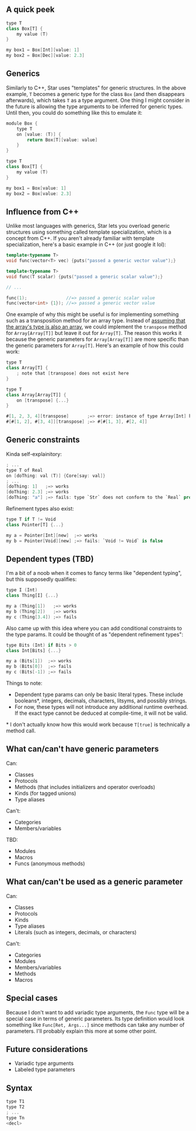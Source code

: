 ## A quick peek

```swift
type T
class Box[T] {
	my value (T)
}

my box1 = Box[Int][value: 1]
my box2 = Box[Dec][value: 2.3]
```

## Generics
Similarly to C++, Star uses "templates" for generic structures. In the above example, `T` becomes a generic type for the class `Box` (and then disappears afterwards),
which takes `T` as a type argument. One thing I might consider in the future is allowing the type arguments to be inferred for generic types. Until then, you could
do something like this to emulate it:

```swift
module Box {
	type T
	on [value: (T)] {
		return Box[T][value: value]
	}
}

type T
class Box[T] {
	my value (T)
}

my box1 = Box[value: 1]
my box2 = Box[value: 2.3]
```

## Influence from C++
Unlike most languages with generics, Star lets you overload generic structures using something called template specialization, which is
a concept from C++. If you aren't already familiar with template specialization, here's a basic example in C++ (or just google it lol):

```c++
template<typename T>
void func(vector<T> vec) {puts("passed a generic vector value");}

template<typename T>
void func(T scalar) {puts("passed a generic scalar value");}

// ...

func(1);               //=> passed a generic scalar value
func(vector<int> {1}); //=> passed a generic vector value
```

One example of why this might be useful is for implementing something such as a transposition method for an array type. Instead of
[assuming that the array's type is also an array](https://github.com/crystal-lang/crystal/blob/533cd24089860d7bdf089484aae71f0c60441d3b/src/array.cr#L1911), we could
implement the `transpose` method for `Array[Array[T]]` but leave it out for `Array[T]`. The reason this works it because the generic
parameters for `Array[Array[T]]` are more specific than the generic parameters for `Array[T]`. Here's an example of how this could work:

```swift
type T
class Array[T] {
	; note that [transpose] does not exist here
}

type T
class Array[Array[T]] {
	on [transpose] {...}
}

#[1, 2, 3, 4][transpose]       ;=> error: instance of type Array[Int] has no method `[transpose]`!
#[#[1, 2], #[3, 4]][transpose] ;=> #[#[1, 3], #[2, 4]]
```

## Generic constraints
Kinda self-explainitory:
```swift
; ...
type T of Real
on [doThing: val (T)] {Core[say: val]}
; ...
[doThing: 1]   ;=> works
[doThing: 2.3] ;=> works
[doThing: "a"] ;=> fails: type `Str` does not conform to the `Real` protocol
```

Refinement types also exist:
```swift
type T if T != Void
class Pointer[T] {...}

my a = Pointer[Int][new]  ;=> works
my b = Pointer[Void][new] ;=> fails: `Void != Void` is false
```

## Dependent types (TBD)
I'm a bit of a noob when it comes to fancy terms like "dependent typing", but this supposedly qualifies:
```swift
type I (Int)
class Thing[I] {...}

my a (Thing[1])   ;=> works
my b (Thing[2])   ;=> works
my c (Thing[3.4]) ;=> fails
```

Also came up with this idea where you can add conditional constraints to the type params. It could be thought of as "dependent refinement types":
```swift
type Bits (Int) if Bits > 0
class Int[Bits] {...}

my a (Bits[1])  ;=> works
my b (Bits[0])  ;=> fails
my c (Bits[-1]) ;=> fails
```

Things to note:
- Dependent type params can only be basic literal types. These include booleans*, integers, decimals, characters, litsyms, and possibly strings.
- For now, these types will not introduce any additional runtime overhead. If the exact type cannot be deduced at compile-time, it will not be valid.

\* I don't actually know how this would work because `T[true]` is technically a method call.

## What can/can't have generic parameters
Can:
- Classes
- Protocols
- Methods (that includes initializers and operator overloads)
- Kinds (for tagged unions)
- Type aliases

Can't:
- Categories
- Members/variables

TBD:
- Modules
- Macros
- Funcs (anonymous methods)

## What can/can't be used as a generic parameter
Can:
- Classes
- Protocols
- Kinds
- Type aliases
- Literals (such as integers, decimals, or characters)

Can't:
- Categories
- Modules
- Members/variables
- Methods
- Macros

## Special cases
Because I don't want to add variadic type arguments, the `Func` type will be a special case in terms of generic parameters. Its
type definition would look something like `Func[Ret, Args...]` since methods can take any number of parameters. I'll
probably explain this more at some other point.

## Future considerations
- Variadic type arguments
- Labeled type parameters

## Syntax
```swift
type T1
type T2
; ...
type Tn
<decl>
```